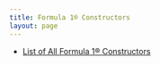 ```yaml
---
title: Formula 1® Constructors
layout: page
---
```


- [List of All Formula 1® Constructors](list)



